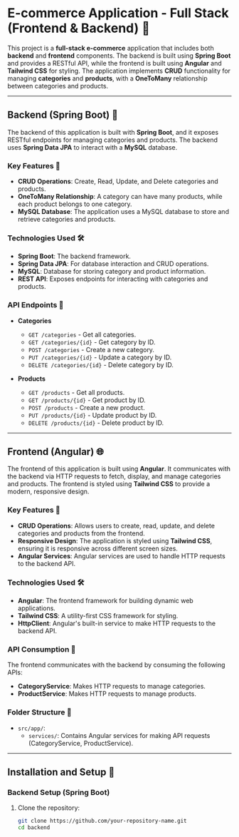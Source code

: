 # E-commerce Application - Full Stack (Frontend & Backend) 🛒

This project is a **full-stack e-commerce** application that includes both **backend** and **frontend** components. The backend is built using **Spring Boot** and provides a RESTful API, while the frontend is built using **Angular** and **Tailwind CSS** for styling. The application implements **CRUD** functionality for managing **categories** and **products**, with a **OneToMany** relationship between categories and products.

---

## Backend (Spring Boot) 🚀

The backend of this application is built with **Spring Boot**, and it exposes RESTful endpoints for managing categories and products. The backend uses **Spring Data JPA** to interact with a **MySQL** database.

### Key Features 🔑

- **CRUD Operations**: Create, Read, Update, and Delete categories and products.
- **OneToMany Relationship**: A category can have many products, while each product belongs to one category.
- **MySQL Database**: The application uses a MySQL database to store and retrieve categories and products.

### Technologies Used 🛠️

- **Spring Boot**: The backend framework.
- **Spring Data JPA**: For database interaction and CRUD operations.
- **MySQL**: Database for storing category and product information.
- **REST API**: Exposes endpoints for interacting with categories and products.

### API Endpoints 📡

- **Categories**
  - `GET /categories` - Get all categories.
  - `GET /categories/{id}` - Get category by ID.
  - `POST /categories` - Create a new category.
  - `PUT /categories/{id}` - Update a category by ID.
  - `DELETE /categories/{id}` - Delete category by ID.

- **Products**
  - `GET /products` - Get all products.
  - `GET /products/{id}` - Get product by ID.
  - `POST /products` - Create a new product.
  - `PUT /products/{id}` - Update product by ID.
  - `DELETE /products/{id}` - Delete product by ID.

---

## Frontend (Angular) 🌐

The frontend of this application is built using **Angular**. It communicates with the backend via HTTP requests to fetch, display, and manage categories and products. The frontend is styled using **Tailwind CSS** to provide a modern, responsive design.

### Key Features 🔑

- **CRUD Operations**: Allows users to create, read, update, and delete categories and products from the frontend.
- **Responsive Design**: The application is styled using **Tailwind CSS**, ensuring it is responsive across different screen sizes.
- **Angular Services**: Angular services are used to handle HTTP requests to the backend API.

### Technologies Used 🛠️

- **Angular**: The frontend framework for building dynamic web applications.
- **Tailwind CSS**: A utility-first CSS framework for styling.
- **HttpClient**: Angular's built-in service to make HTTP requests to the backend API.

### API Consumption 📱

The frontend communicates with the backend by consuming the following APIs:
- **CategoryService**: Makes HTTP requests to manage categories.
- **ProductService**: Makes HTTP requests to manage products.

### Folder Structure 📂

- `src/app/`:
  - `services/`: Contains Angular services for making API requests (CategoryService, ProductService).

---

## Installation and Setup 🔧

### Backend Setup (Spring Boot)

1. Clone the repository:
   ```bash
   git clone https://github.com/your-repository-name.git
   cd backend

